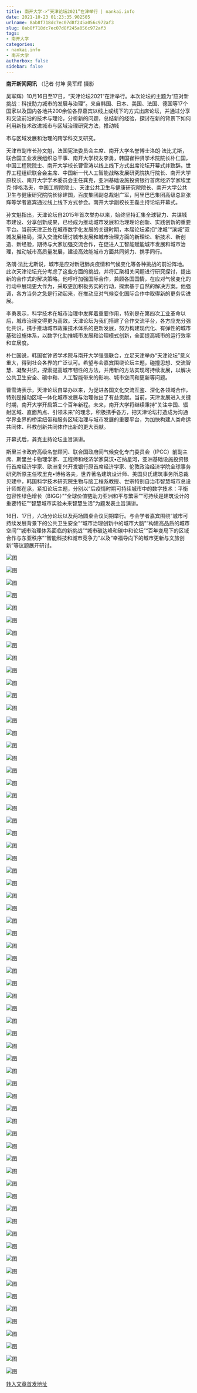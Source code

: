 ```yaml
---
title: 南开大学->“天津论坛2021”在津举行 | nankai.info
date: 2021-10-23 01:23:35.902505
urlname: 8ab8f718dc7ec07d8f245a056c972af3
slug: 8ab8f718dc7ec07d8f245a056c972af3
tags: 
- 南开大学
categories:
- nankai.info
- 南开大学
authorbox: false
sidebar: false
---
```

**南开新闻网讯** （记者 付坤 吴军辉 摄影

吴军辉）10月16日至17日，“天津论坛2021”在津举行。本次论坛的主题为“应对新挑战：科技助力城市的发展与治理”。来自韩国、日本、美国、法国、德国等17个国家以及国内各地共200余位各界嘉宾以线上或线下的方式出席论坛，并通过分享和交流前沿的技术与理论，分析新的问题，总结新的经验，探讨在新的背景下如何利用新技术改进城市与区域治理研究方法，推动城
<!--more-->
市与区域发展和治理的跨学科交叉研究。

天津市副市长孙文魁，法国宪法委员会主席、南开大学名誉博士洛朗·法比尤斯，联合国工业发展组织总干事、南开大学校友李勇，韩国崔钟贤学术院院长朴仁国，中国工程院院士、南开大学校长曹雪涛以线上线下方式出席论坛开幕式并致辞。世界工程组织联合会主席、中国新一代人工智能战略发展研究院执行院长、南开大学原校长、南开大学学术委员会主任龚克，亚洲基础设施投资银行首席经济学家埃里克·博格洛夫，中国工程院院士、天津公共卫生与健康研究院院长、南开大学公共卫生与健康研究院院长徐建国，百度集团副总裁谢广军，阿里巴巴集团高级总监张辉等学者嘉宾通过线上线下方式参会。南开大学副校长王磊主持论坛开幕式。

孙文魁指出，天津论坛自2015年首次举办以来，始终坚持汇集全球智力、共谋城市建设、分享创新成果，已经成为推动城市发展和治理理论创新、实践创新的重要平台。当前天津正处在城市数字化发展的关键时期，本届论坛紧扣“津城”“滨城”双城发展格局，深入交流和研讨城市发展和城市治理方面的新理论、新技术、新创造、新经验，期待与大家加强交流合作，在促进人工智能赋能城市发展和城市治理，推动城市高质量发展，建设高效能城市方面共同努力、携手同行。

洛朗·法比尤斯说，城市是应对新冠肺炎疫情和气候变化等各种挑战的前沿阵地。此次天津论坛充分考虑了这些方面的挑战，并将汇聚相关问题进行研究探讨，提出新的合作式的解决策略。他呼吁加强国际合作，兼顾各国国情，在应对气候变化的行动中展现更大作为，采取更加积极务实的行动，探索基于自然的解决方案。他强调，各方当务之急是行动起来，在推动应对气候变化国际合作中取得新的更务实进展。

李勇表示，科学技术在城市治理中发挥着重要作用，特别是在第四次工业革命以后，城市治理变得更为高效。天津论坛为我们搭建了合作交流平台，各方应充分强化共识，携手推动城市政策技术体系的更新发展，努力构建现代化、有弹性的城市基础设施体系，以数字化助推城市发展和治理模式创新，全面提高城市的运行效率和宜居度。

朴仁国说，韩国崔钟贤学术院与南开大学强强联合，立足天津举办“天津论坛”意义重大，得到社会各界的广泛认可。希望与会嘉宾围绕论坛主题，碰撞思想、交流智慧、凝聚共识，探索提高城市韧性的方法，并用新的方法实现可持续发展，以解决公共卫生安全、碳中和、人工智能带来的影响、城市空间和更新等问题。

曹雪涛表示，天津论坛自举办以来，为促进各国文化交流互鉴、深化各领域合作，特别是推动区域一体化城市发展与治理做出了有益贡献。当前，天津发展进入关键时期，南开大学开启第二个百年新程。未来，南开大学将继续秉持“关注中国、辐射区域、直面热点、引领未来”的理念，积极携手各方，把天津论坛打造成为沟通学界业界的桥梁纽带和服务区域治理与城市发展的重要平台，为加快构建人类命运共同体、科教创新共同体作出新的更大贡献。

开幕式后，龚克主持论坛主旨演讲。

斯里兰卡政府高级名誉顾问、联合国政府间气候变化专门委员会（IPCC）前副主席、斯里兰卡物理学家、工程师和经济学家莫汉•芒纳星河，亚洲基础设施投资银行首席经济学家、欧洲复兴开发银行原首席经济学家、伦敦政治经济学院全球事务研究所原主任埃里克•博格洛夫，世界著名建筑设计师、美国贝氏建筑事务所总裁贝建中，韩国科学技术研究院生物与脑工程系教授、世宗特别自治市智慧城市总设计师郑在承，紧扣论坛主题，分别以“后疫情时期可持续城市中的数字技术：平衡包容性绿色增长（BIGG）”“全球价值链助力亚洲和平与繁荣”“可持续是建筑设计的重要特征”“智慧城市实验未来智慧生活”为题发表主旨演讲。

16日、17日，六场分论坛以及两场圆桌会议同期举行。与会学者嘉宾围绕“城市可持续发展背景下的公共卫生安全”“城市治理创新中的城市大脑”“构建高品质的城市空间”“城市治理体系面临的新挑战”“城市碳达峰和碳中和论坛”“百年变局下的区域合作与东亚秩序”“智能科技和城市竞争力”以及“幸福导向下的城市更新与文旅创新”等议题展开研讨。

![图](http://news.nankai.edu.cn/ywsd/system/2021/10/17/g)

![图](http://news.nankai.edu.cn/ywsd/system/2021/10/17/p)

![图](http://news.nankai.edu.cn/ywsd/system/2021/10/17/j)

![图](http://news.nankai.edu.cn/ywsd/system/2021/10/17/)

![图](http://news.nankai.edu.cn/ywsd/system/2021/10/17/f)

![图](http://news.nankai.edu.cn/ywsd/system/2021/10/17/0)

![图](http://news.nankai.edu.cn/ywsd/system/2021/10/17/8)

![图](http://news.nankai.edu.cn/ywsd/system/2021/10/17/c)

![图](http://news.nankai.edu.cn/ywsd/system/2021/10/17/d)

![图](http://news.nankai.edu.cn/ywsd/system/2021/10/17/c)

![图](http://news.nankai.edu.cn/ywsd/system/2021/10/17/a)

![图](http://news.nankai.edu.cn/ywsd/system/2021/10/17/0)

![图](http://news.nankai.edu.cn/ywsd/system/2021/10/17/_)

![图](http://news.nankai.edu.cn/ywsd/system/2021/10/17/1)

![图](http://news.nankai.edu.cn/ywsd/system/2021/10/17/0)

![图](http://news.nankai.edu.cn/ywsd/system/2021/10/17/1)

![图](http://news.nankai.edu.cn/ywsd/system/2021/10/17/2)

![图](http://news.nankai.edu.cn/ywsd/system/2021/10/17/4)

![图](http://news.nankai.edu.cn/ywsd/system/2021/10/17/0)

![图](http://news.nankai.edu.cn/ywsd/system/2021/10/17/0)

![图](http://news.nankai.edu.cn/ywsd/system/2021/10/17/0)

![图](http://news.nankai.edu.cn/ywsd/system/2021/10/17/3)

![图](http://news.nankai.edu.cn/ywsd/system/2021/10/17/0)

![图](http://news.nankai.edu.cn/ywsd/system/2021/10/17/0)

![图](http://news.nankai.edu.cn/)

![图](http://news.nankai.edu.cn/ywsd/system/2021/10/17/1)

![图](http://news.nankai.edu.cn/ywsd/system/2021/10/17/2)

![图](http://news.nankai.edu.cn/ywsd/system/2021/10/17/4)

![图](http://news.nankai.edu.cn/)

![图](http://news.nankai.edu.cn/ywsd/system/2021/10/17/0)

![图](http://news.nankai.edu.cn/ywsd/system/2021/10/17/0)

![图](http://news.nankai.edu.cn/ywsd/system/2021/10/17/0)

![图](http://news.nankai.edu.cn/)

![图](http://news.nankai.edu.cn/ywsd/system/2021/10/17/3)

![图](http://news.nankai.edu.cn/ywsd/system/2021/10/17/0)

![图](http://news.nankai.edu.cn/ywsd/system/2021/10/17/0)

![图](http://news.nankai.edu.cn/)

![图](http://news.nankai.edu.cn/ywsd/system/2021/10/17/c)

![图](http://news.nankai.edu.cn/ywsd/system/2021/10/17/i)

![图](http://news.nankai.edu.cn/ywsd/system/2021/10/17/p)

![图](http://news.nankai.edu.cn/)

![图](http://news.nankai.edu.cn/ywsd/system/2021/10/17/n)

![图](http://news.nankai.edu.cn/ywsd/system/2021/10/17/c)

![图](http://news.nankai.edu.cn/ywsd/system/2021/10/17/)

![图](http://news.nankai.edu.cn/ywsd/system/2021/10/17/u)

![图](http://news.nankai.edu.cn/ywsd/system/2021/10/17/d)

![图](http://news.nankai.edu.cn/ywsd/system/2021/10/17/e)

![图](http://news.nankai.edu.cn/ywsd/system/2021/10/17/)

![图](http://news.nankai.edu.cn/ywsd/system/2021/10/17/i)

![图](http://news.nankai.edu.cn/ywsd/system/2021/10/17/a)

![图](http://news.nankai.edu.cn/ywsd/system/2021/10/17/k)

![图](http://news.nankai.edu.cn/ywsd/system/2021/10/17/n)

![图](http://news.nankai.edu.cn/ywsd/system/2021/10/17/a)

![图](http://news.nankai.edu.cn/ywsd/system/2021/10/17/n)

![图](http://news.nankai.edu.cn/ywsd/system/2021/10/17/)

![图](http://news.nankai.edu.cn/ywsd/system/2021/10/17/s)

![图](http://news.nankai.edu.cn/ywsd/system/2021/10/17/w)

![图](http://news.nankai.edu.cn/ywsd/system/2021/10/17/e)

![图](http://news.nankai.edu.cn/ywsd/system/2021/10/17/n)

![图](http://news.nankai.edu.cn/)

![图](http://news.nankai.edu.cn/)

![图](http://news.nankai.edu.cn/ywsd/system/2021/10/17/:)

![图](http://news.nankai.edu.cn/ywsd/system/2021/10/17/p)

![图](http://news.nankai.edu.cn/ywsd/system/2021/10/17/t)

![图](http://news.nankai.edu.cn/ywsd/system/2021/10/17/t)

![图](http://news.nankai.edu.cn/ywsd/system/2021/10/17/h)

[转入文章首发地址](http://news.nankai.edu.cn/ywsd/system/2021/10/17/030048358.shtml)